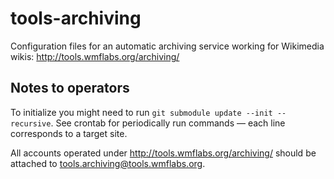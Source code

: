 tools-archiving
===============

Configuration files for an automatic archiving service working for Wikimedia wikis:
http://tools.wmflabs.org/archiving/

Notes to operators
-------------------
To initialize you might need to run ``git submodule update --init --recursive``. See crontab for periodically run commands &mdash; each line corresponds to a target site.

All accounts operated under http://tools.wmflabs.org/archiving/ should be attached to tools.archiving@tools.wmflabs.org.
